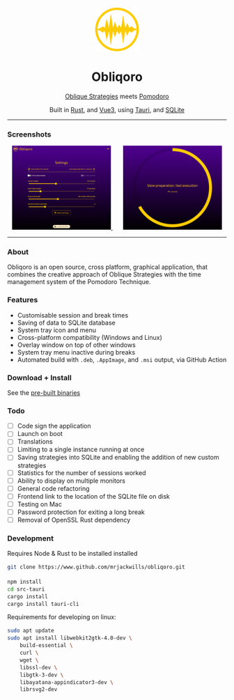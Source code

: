 <p align="center">
 <img src='./.github/logo.svg' width='100px' />
 <h1 align="center">Obliqoro</h1>
 <div align="center">
 <a href='https://en.wikipedia.org/wiki/Oblique_Strategies' target='_blank' rel='noopener noreferrer'>Oblique Strategies</a>
 meets <a href='https://en.wikipedia.org/wiki/Pomodoro_Technique' target='_blank' rel='noopener noreferrer'>Pomodoro</a>
 </div>
</p>

<p align="center">
 Built in <a href='https://www.rust-lang.org/' target='_blank' rel='noopener noreferrer'>Rust</a>,
 and <a href='https://vuejs.org' target='_blank' rel='noopener noreferrer'>Vue3</a>,
 using <a href='https://www.tauri.app/' target='_blank' rel='noopener noreferrer'>Tauri</a>,
 and <a href='https://www.sqlite.org/' target='_blank' rel='noopener noreferrer'>SQLite</a>
</p>

<hr>

### Screenshots

<p align="center">
 <a href="https://raw.githubusercontent.com/mrjackwills/obliqoro/main/.github/screenshot_01.png" target='_blank' rel='noopener noreferrer'>
  <img src='./.github/screenshot_01.png' width='45%'/>
 </a>&nbsp;&nbsp;&nbsp;&nbsp;&nbsp;
 <a href="https://raw.githubusercontent.com/mrjackwills/obliqoro/main/.github/screenshot_02.png" target='_blank' rel='noopener noreferrer'>
  <img src='./.github/screenshot_02.png' width='45%'/>
 </a>
</p>
<hr>

### About

Obliqoro is an open source, cross platform, graphical application, that combines the creative approach of Oblique Strategies with the time management system of the Pomodoro Technique.

### Features

+ Customisable session and break times
+ Saving of data to SQLite database
+ System tray icon and menu
+ Cross-platform compatibility (Windows and Linux)
+ Overlay window on top of other windows
+ System tray menu inactive during breaks
+ Automated build with `.deb`, `.AppImage`, and `.msi` output, via GitHub Action

### Download + Install

See the <a href="https://github.com/mrjackwills/obliqoro/releases/latest" target='_blank' rel='noopener noreferrer'>pre-built binaries</a>

### Todo

+ [ ] Code sign the application
+ [ ] Launch on boot
+ [ ] Translations
+ [ ] Limiting to a single instance running at once
+ [ ] Saving strategies into SQLite and enabling the addition of new custom strategies
+ [ ] Statistics for the number of sessions worked
+ [ ] Ability to display on multiple monitors
+ [ ] General code refactoring
+ [ ] Frontend link to the location of the SQLite file on disk
+ [ ] Testing on Mac
+ [ ] Password protection for exiting a long break
+ [ ] Removal of OpenSSL Rust dependency

### Development

Requires Node & Rust to be installed installed

```bash
git clone https://www.github.com/mrjackwills/obliqoro.git

npm install
cd src-tauri
cargo install
cargo install tauri-cli

```

Requirements for developing on linux:

```bash
sudo apt update
sudo apt install libwebkit2gtk-4.0-dev \
    build-essential \
    curl \
    wget \
    libssl-dev \
    libgtk-3-dev \
    libayatana-appindicator3-dev \
    librsvg2-dev
```
